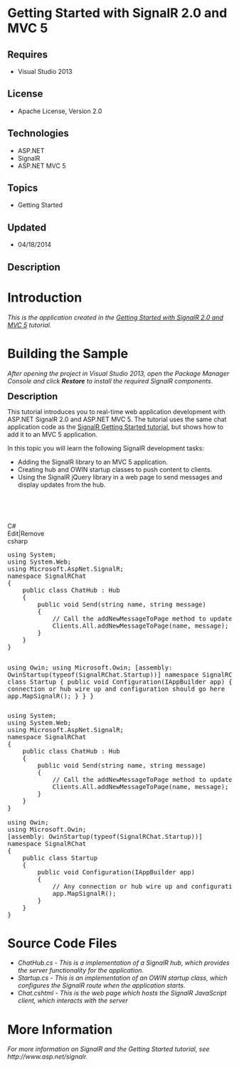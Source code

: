 # Getting Started with SignalR 2.0 and MVC 5
## Requires
- Visual Studio 2013
## License
- Apache License, Version 2.0
## Technologies
- ASP.NET
- SignalR
- ASP.NET MVC 5
## Topics
- Getting Started
## Updated
- 04/18/2014
## Description

<h1>Introduction</h1>
<p><em><em>This is the application created in the&nbsp;<a title="Getting Started with SignalR 2.0 and MVC 5" href="http://www.asp.net/signalr/overview/signalr-20/getting-started-with-signalr-20/tutorial-getting-started-with-signalr-20-and-mvc-5" target="_blank">Getting
 Started with SignalR 2.0 and MVC 5</a> tutorial.</em><br>
</em></p>
<h1><span>Building the Sample</span></h1>
<p><em><em>After opening the project in Visual Studio 2013, open the Package Manager Console and click&nbsp;<strong>Restore</strong>&nbsp;to install the required SignalR components.</em></em></p>
<p><span style="font-size:20px; font-weight:bold">Description</span></p>
<p>This tutorial introduces you to real-time web application development with ASP.NET SignalR 2.0 and ASP.NET MVC 5. The tutorial uses the same chat application code as the&nbsp;<a href="http://www.asp.net/signalr/overview/signalr-20/getting-started-with-signalr-20/tutorial-getting-started-with-signalr-20">SignalR
 Getting Started tutorial</a>, but shows how to add it to an MVC 5 application.</p>
<p>In this topic you will learn the following SignalR development tasks:</p>
<ul>
<li>Adding the SignalR library to an MVC 5 application. </li><li>Creating hub and OWIN startup classes to push content to clients. </li><li>Using the SignalR jQuery library in a web page to send messages and display updates from the hub.
</li></ul>
<p><em>&nbsp; &nbsp;</em></p>
<p>&nbsp;</p>
<div class="scriptcode">
<div class="pluginEditHolder" pluginCommand="mceScriptCode">
<div class="title"><span>C#</span></div>
<div class="pluginLinkHolder"><span class="pluginEditHolderLink">Edit</span>|<span class="pluginRemoveHolderLink">Remove</span></div>
<span class="hidden">csharp</span>
<pre class="hidden">using System;
using System.Web;
using Microsoft.AspNet.SignalR;
namespace SignalRChat
{
    public class ChatHub : Hub
    {
        public void Send(string name, string message)
        {
            // Call the addNewMessageToPage method to update clients.
            Clients.All.addNewMessageToPage(name, message);
        }
    }
}

using Owin;
using Microsoft.Owin;
[assembly: OwinStartup(typeof(SignalRChat.Startup))]
namespace SignalRChat
{
    public class Startup
    {
        public void Configuration(IAppBuilder app)
        {
            // Any connection or hub wire up and configuration should go here
            app.MapSignalR();
        }
    }
}</pre>
<div class="preview">
<pre class="csharp"><span class="cs__keyword">using</span>&nbsp;System;&nbsp;
<span class="cs__keyword">using</span>&nbsp;System.Web;&nbsp;
<span class="cs__keyword">using</span>&nbsp;Microsoft.AspNet.SignalR;&nbsp;
<span class="cs__keyword">namespace</span>&nbsp;SignalRChat&nbsp;
{&nbsp;
&nbsp;&nbsp;&nbsp;&nbsp;<span class="cs__keyword">public</span>&nbsp;<span class="cs__keyword">class</span>&nbsp;ChatHub&nbsp;:&nbsp;Hub&nbsp;
&nbsp;&nbsp;&nbsp;&nbsp;{&nbsp;
&nbsp;&nbsp;&nbsp;&nbsp;&nbsp;&nbsp;&nbsp;&nbsp;<span class="cs__keyword">public</span>&nbsp;<span class="cs__keyword">void</span>&nbsp;Send(<span class="cs__keyword">string</span>&nbsp;name,&nbsp;<span class="cs__keyword">string</span>&nbsp;message)&nbsp;
&nbsp;&nbsp;&nbsp;&nbsp;&nbsp;&nbsp;&nbsp;&nbsp;{&nbsp;
&nbsp;&nbsp;&nbsp;&nbsp;&nbsp;&nbsp;&nbsp;&nbsp;&nbsp;&nbsp;&nbsp;&nbsp;<span class="cs__com">//&nbsp;Call&nbsp;the&nbsp;addNewMessageToPage&nbsp;method&nbsp;to&nbsp;update&nbsp;clients.</span>&nbsp;
&nbsp;&nbsp;&nbsp;&nbsp;&nbsp;&nbsp;&nbsp;&nbsp;&nbsp;&nbsp;&nbsp;&nbsp;Clients.All.addNewMessageToPage(name,&nbsp;message);&nbsp;
&nbsp;&nbsp;&nbsp;&nbsp;&nbsp;&nbsp;&nbsp;&nbsp;}&nbsp;
&nbsp;&nbsp;&nbsp;&nbsp;}&nbsp;
}&nbsp;
&nbsp;
<span class="cs__keyword">using</span>&nbsp;Owin;&nbsp;
<span class="cs__keyword">using</span>&nbsp;Microsoft.Owin;&nbsp;
[assembly:&nbsp;OwinStartup(<span class="cs__keyword">typeof</span>(SignalRChat.Startup))]&nbsp;
<span class="cs__keyword">namespace</span>&nbsp;SignalRChat&nbsp;
{&nbsp;
&nbsp;&nbsp;&nbsp;&nbsp;<span class="cs__keyword">public</span>&nbsp;<span class="cs__keyword">class</span>&nbsp;Startup&nbsp;
&nbsp;&nbsp;&nbsp;&nbsp;{&nbsp;
&nbsp;&nbsp;&nbsp;&nbsp;&nbsp;&nbsp;&nbsp;&nbsp;<span class="cs__keyword">public</span>&nbsp;<span class="cs__keyword">void</span>&nbsp;Configuration(IAppBuilder&nbsp;app)&nbsp;
&nbsp;&nbsp;&nbsp;&nbsp;&nbsp;&nbsp;&nbsp;&nbsp;{&nbsp;
&nbsp;&nbsp;&nbsp;&nbsp;&nbsp;&nbsp;&nbsp;&nbsp;&nbsp;&nbsp;&nbsp;&nbsp;<span class="cs__com">//&nbsp;Any&nbsp;connection&nbsp;or&nbsp;hub&nbsp;wire&nbsp;up&nbsp;and&nbsp;configuration&nbsp;should&nbsp;go&nbsp;here</span>&nbsp;
&nbsp;&nbsp;&nbsp;&nbsp;&nbsp;&nbsp;&nbsp;&nbsp;&nbsp;&nbsp;&nbsp;&nbsp;app.MapSignalR();&nbsp;
&nbsp;&nbsp;&nbsp;&nbsp;&nbsp;&nbsp;&nbsp;&nbsp;}&nbsp;
&nbsp;&nbsp;&nbsp;&nbsp;}&nbsp;
}</pre>
</div>
</div>
</div>
<h1><span>Source Code Files</span></h1>
<ul>
<li><em>ChatHub.cs - This is a implementation of a SignalR hub, which provides the server functionality for the application.</em>
</li><li><em>Startup.cs - This is an implementation of an OWIN startup class, which configures the SignalR route when the application starts.</em>
</li><li><em>Chat.cshtml - This is the web page which hosts the SignalR JavaScript client, which interacts with the server</em>
</li></ul>
<h1>More Information</h1>
<p><em><span>For more information on SignalR and the Getting Started tutorial, see http://www.asp.net/signalr.</span></em></p>
